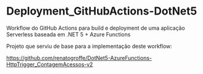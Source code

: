# Deployment_GitHubActions-DotNet5
Workflow do GitHub Actions para build e deployment de uma aplicação Serverless baseada em .NET 5 + Azure Functions

Projeto que serviu de base para a implementação deste workflow:

https://github.com/renatogroffe/DotNet5-AzureFunctions-HttpTrigger_ContagemAcessos-v2